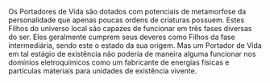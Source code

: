 ﻿Os Portadores de Vida são dotados com potenciais de metamorfose da personalidade  que apenas poucas ordens de criaturas possuem. Estes Filhos do universo local são capazes de funcionar em três fases diversas do ser. Eles geralmente cumprem seus deveres como Filhos da fase intermediária, sendo este o estado da sua origem. Mas um Portador de Vida em tal estágio de existência não poderia de maneira alguma funcionar nos domínios eletroquímicos como um fabricante de energias físicas e partículas materiais para unidades de existência vivente.